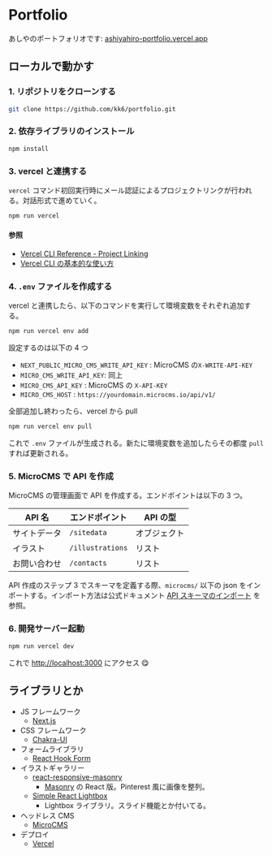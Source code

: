 # Portfolio

あしやのポートフォリオです: [ashiyahiro-portfolio.vercel.app](https://ashiyahiro-portfolio.vercel.app/)

## ローカルで動かす

### 1. リポジトリをクローンする

```bash
git clone https://github.com/kk6/portfolio.git
```

### 2. 依存ライブラリのインストール

```bash
npm install
```

### 3. vercel と連携する

`vercel` コマンド初回実行時にメール認証によるプロジェクトリンクが行われる。対話形式で進めていく。

```bash
npm run vercel
```

#### 参照

- [Vercel CLI Reference - Project Linking](https://vercel.com/docs/cli#commands/overview/project-linking)
- [Vercel CLI の基本的な使い方](https://blog.kimizuy.dev/posts/how-to-use-vercel-cli)

### 4. `.env` ファイルを作成する

vercel と連携したら、以下のコマンドを実行して環境変数をそれぞれ追加する。

```bash
npm run vercel env add
```

設定するのは以下の 4 つ

- `NEXT_PUBLIC_MICRO_CMS_WRITE_API_KEY` : MicroCMS の`X-WRITE-API-KEY`
- `MICRO_CMS_WRITE_API_KEY`: 同上
- `MICRO_CMS_API_KEY` : MicroCMS の `X-API-KEY`
- `MICRO_CMS_HOST` : `https://yourdomain.microcms.io/api/v1/`

全部追加し終わったら、vercel から pull

```bash
npm run vercel env pull
```

これで `.env` ファイルが生成される。新たに環境変数を追加したらその都度 `pull` すれば更新される。

### 5. MicroCMS で API を作成

MicroCMS の管理画面で API を作成する。エンドポイントは以下の 3 つ。

| API 名       | エンドポイント   | API の型     |
| ------------ | ---------------- | ------------ |
| サイトデータ | `/sitedata`      | オブジェクト |
| イラスト     | `/illustrations` | リスト       |
| お問い合わせ | `/contacts`      | リスト       |

API 作成のステップ 3 でスキーマを定義する際、`microcms/` 以下の json をインポートする。インポート方法は公式ドキュメント [API スキーマのインポート](https://document.microcms.io/manual/export-and-import-api-schema#hf95e7cc83a) を参照。

### 6. 開発サーバー起動

```bash
npm run vercel dev
```

これで [http://localhost:3000](http://localhost:3000) にアクセス 😋

## ライブラリとか

- JS フレームワーク
  - [Next.js](https://nextjs.org/)
- CSS フレームワーク
  - [Chakra-UI](https://chakra-ui.com/)
- フォームライブラリ
  - [React Hook Form](https://react-hook-form.com/jp/)
- イラストギャラリー
  - [react-responsive-masonry](https://cedricdelpoux.github.io/react-responsive-masonry/)
    - [Masonry](https://masonry.desandro.com/) の React 版。Pinterest 風に画像を整列。
  - [Simple React Lightbox](https://simple-react-lightbox.dev/)
    - Lightbox ライブラリ。スライド機能とか付いてる。
- ヘッドレス CMS
  - [MicroCMS](https://microcms.io/)
- デプロイ
  - [Vercel](https://vercel.com/)
